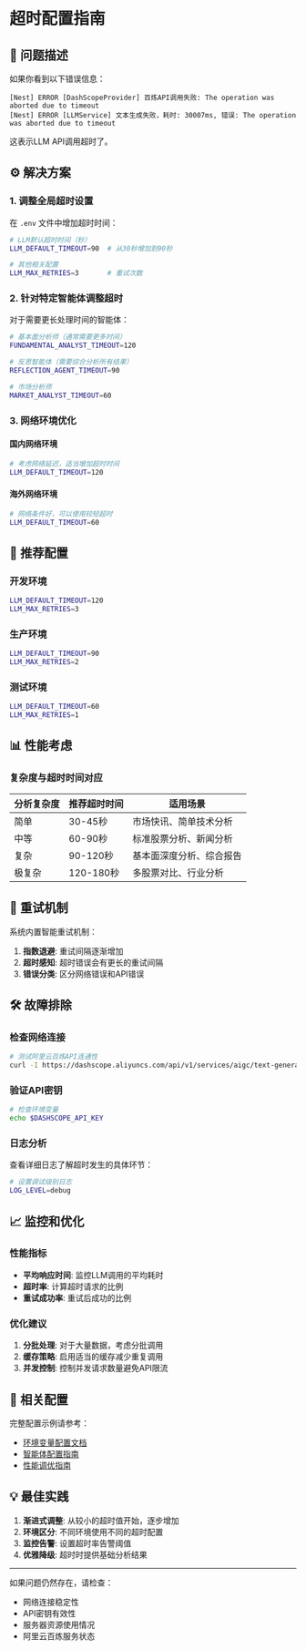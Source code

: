 # 超时配置指南

## 🚨 问题描述

如果你看到以下错误信息：
```
[Nest] ERROR [DashScopeProvider] 百炼API调用失败: The operation was aborted due to timeout
[Nest] ERROR [LLMService] 文本生成失败，耗时: 30007ms, 错误: The operation was aborted due to timeout
```

这表示LLM API调用超时了。

## ⚙️ 解决方案

### 1. 调整全局超时设置

在 `.env` 文件中增加超时时间：

```bash
# LLM默认超时时间（秒）
LLM_DEFAULT_TIMEOUT=90  # 从30秒增加到90秒

# 其他相关配置
LLM_MAX_RETRIES=3       # 重试次数
```

### 2. 针对特定智能体调整超时

对于需要更长处理时间的智能体：

```bash
# 基本面分析师（通常需要更多时间）
FUNDAMENTAL_ANALYST_TIMEOUT=120

# 反思智能体（需要综合分析所有结果）
REFLECTION_AGENT_TIMEOUT=90

# 市场分析师
MARKET_ANALYST_TIMEOUT=60
```

### 3. 网络环境优化

#### 国内网络环境
```bash
# 考虑网络延迟，适当增加超时时间
LLM_DEFAULT_TIMEOUT=120
```

#### 海外网络环境
```bash
# 网络条件好，可以使用较短超时
LLM_DEFAULT_TIMEOUT=60
```

## 🔧 推荐配置

### 开发环境
```bash
LLM_DEFAULT_TIMEOUT=120
LLM_MAX_RETRIES=3
```

### 生产环境
```bash
LLM_DEFAULT_TIMEOUT=90
LLM_MAX_RETRIES=2
```

### 测试环境
```bash
LLM_DEFAULT_TIMEOUT=60
LLM_MAX_RETRIES=1
```

## 📊 性能考虑

### 复杂度与超时时间对应

| 分析复杂度 | 推荐超时时间 | 适用场景 |
|-----------|-------------|----------|
| 简单 | 30-45秒 | 市场快讯、简单技术分析 |
| 中等 | 60-90秒 | 标准股票分析、新闻分析 |
| 复杂 | 90-120秒 | 基本面深度分析、综合报告 |
| 极复杂 | 120-180秒 | 多股票对比、行业分析 |

## 🚀 重试机制

系统内置智能重试机制：

1. **指数退避**: 重试间隔逐渐增加
2. **超时感知**: 超时错误会有更长的重试间隔
3. **错误分类**: 区分网络错误和API错误

## 🛠️ 故障排除

### 检查网络连接
```bash
# 测试阿里云百炼API连通性
curl -I https://dashscope.aliyuncs.com/api/v1/services/aigc/text-generation/generation
```

### 验证API密钥
```bash
# 检查环境变量
echo $DASHSCOPE_API_KEY
```

### 日志分析
查看详细日志了解超时发生的具体环节：
```bash
# 设置调试级别日志
LOG_LEVEL=debug
```

## 📈 监控和优化

### 性能指标
- **平均响应时间**: 监控LLM调用的平均耗时
- **超时率**: 计算超时请求的比例
- **重试成功率**: 重试后成功的比例

### 优化建议
1. **分批处理**: 对于大量数据，考虑分批调用
2. **缓存策略**: 启用适当的缓存减少重复调用
3. **并发控制**: 控制并发请求数量避免API限流

## 🔗 相关配置

完整配置示例请参考：
- [环境变量配置文档](../README.md#环境变量配置)
- [智能体配置指南](./AGENT_CONFIGURATION.md)
- [性能调优指南](./PERFORMANCE_TUNING.md)

## 💡 最佳实践

1. **渐进式调整**: 从较小的超时值开始，逐步增加
2. **环境区分**: 不同环境使用不同的超时配置
3. **监控告警**: 设置超时率告警阈值
4. **优雅降级**: 超时时提供基础分析结果

---

如果问题仍然存在，请检查：
- 网络连接稳定性
- API密钥有效性
- 服务器资源使用情况
- 阿里云百炼服务状态